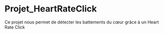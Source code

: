 # Projet_HeartRateClick
Ce projet nous permet de détecter les battements du cœur grâce à un Heart Rate Click  

